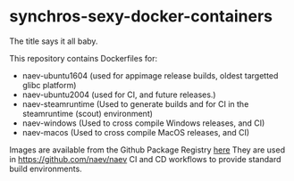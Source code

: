 # synchros-sexy-docker-containers
The title says it all baby.

This repository contains Dockerfiles for:

- naev-ubuntu1604 (used for appimage release builds, oldest targetted glibc platform)
- naev-ubuntu2004 (used for CI, and future releases.)
- naev-steamruntime (Used to generate builds and for CI in the steamruntime (scout) environment)
- naev-windows (Used to cross compile Windows releases, and CI)
- naev-macos (Used to cross compile MacOS releases, and CI)

Images are available from the Github Package Registry [here](https://github.com/users/ProjectSynchro/packages?repo_name=synchros-sexy-docker-containers)
They are used in https://github.com/naev/naev CI and CD workflows to provide standard build environments.
